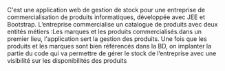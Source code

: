 C'est une application web de gestion de stock pour une entreprise de commercialisation de produits informatiques, développée avec JEE et Bootstrap.
L’entreprise commercialise un catalogue de produits avec deux entités métiers :Les marques et les produits commercialisés.dans un premier lieu,
l'application sert la gestion des produits. Une fois que les produits et les marques sont bien référencés dans la BD, on  implanter la partie du 
code qui va permettre de gérer le stock de l’entreprise avec une visibilité sur les disponibilités des produits
